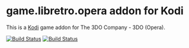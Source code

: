 # game.libretro.opera addon for Kodi

This is a [Kodi](http://kodi.tv) game addon for The 3DO Company - 3DO (Opera).

[![Build Status](https://travis-ci.org/kodi-game/game.libretro.opera.svg?branch=master)](https://travis-ci.org/kodi-game/game.libretro.opera)
[![Build Status](https://ci.appveyor.com/api/projects/status/github/kodi-game/game.libretro.opera?svg=true)](https://ci.appveyor.com/project/kodi-game/game-libretro-opera)
